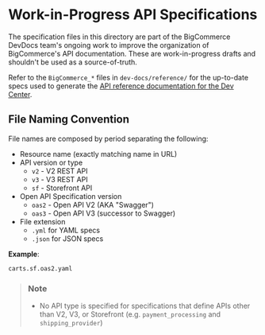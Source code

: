 # Work-in-Progress API Specifications
The specification files in this directory are part of the BigCommerce DevDocs team's ongoing work to improve the organization of BigCommerce's API documentation. These are work-in-progress drafts and shouldn't be used as a source-of-truth.

Refer to the `BigCommerce_*` files in `dev-docs/reference/` for the up-to-date specs used to generate the [API reference documentation for the Dev Center](https://developer.bigcommerce.com/api-reference).

## File Naming Convention
File names are composed by period separating the following:

* Resource name (exactly matching name in URL)
* API version or type
  * `v2` - V2 REST API
  * `v3` - V3 REST API
  * `sf` - Storefront API
* Open API Specification version
  * `oas2` - Open API V2 (AKA "Swagger")
  * `oas3` - Open API V3 (successor to Swagger)
* File extension
  * `.yml` for YAML specs
  * `.json` for JSON specs

**Example**:

```
carts.sf.oas2.yaml
```

>### Note
>* No API type is specified for specifications that define APIs other than V2, V3, or Storefront (e.g. `payment_processing` and `shipping_provider`)
